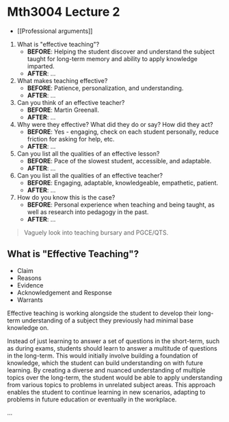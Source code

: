 # Mth3004 Lecture 2

- [[Professional arguments]]

1. What is "effective teaching"?
	- **BEFORE**: Helping the student discover and understand the subject taught for long-term memory and ability to apply knowledge imparted.
	- **AFTER**: …
2. What makes teaching effective?
	- **BEFORE**: Patience, personalization, and understanding.
	- **AFTER**: …
3. Can you think of an effective teacher?
	- **BEFORE**: Martin Greenall.
	- **AFTER**: …
4. Why were they effective? What did they do or say? How did they act?
	- **BEFORE**: Yes - engaging, check on each student personally, reduce friction for asking for help, etc.
	- **AFTER**: …
5. Can you list all the qualities of an effective lesson?
	- **BEFORE**: Pace of the slowest student, accessible, and adaptable.
	- **AFTER**: …
6. Can you list all the qualities of an effective teacher?
	- **BEFORE**: Engaging, adaptable, knowledgeable, empathetic, patient.
	- **AFTER**: …
7. How do you know this is the case?
	- **BEFORE**: Personal experience when teaching and being taught, as well as research into pedagogy in the past.
	- **AFTER**: …

> Vaguely look into teaching bursary and PGCE/QTS.

## What is "Effective Teaching"?

- Claim
- Reasons
- Evidence
- Acknowledgement and Response
- Warrants

Effective teaching is working alongside the student to develop their long-term understanding of a subject they previously had minimal base knowledge on.

Instead of just learning to answer a set of questions in the short-term, such as during exams, students should learn to answer a multitude of questions in the long-term. This would initially involve building a foundation of knowledge, which the student can build understanding on with future learning. By creating a diverse and nuanced understanding of multiple topics over the long-term, the student would be able to apply understanding from various topics to problems in unrelated subject areas. This approach enables the student to continue learning in new scenarios, adapting to problems in future education or eventually in the workplace.

…
